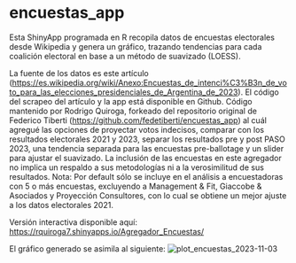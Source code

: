 # encuestas_app

Esta ShinyApp programada en R recopila datos de encuestas electorales desde Wikipedia y genera un gráfico, trazando tendencias para cada coalición electoral en base a un método de suavizado (LOESS).

La fuente de los datos es este artículo (https://es.wikipedia.org/wiki/Anexo:Encuestas_de_intenci%C3%B3n_de_voto_para_las_elecciones_presidenciales_de_Argentina_de_2023). 
El código del scrapeo del artículo y la app está disponible en Github. Código mantenido por Rodrigo Quiroga, forkeado del repositorio original de Federico Tiberti (https://github.com/fedetiberti/encuestas_app)
al cuál agregué las opciones de proyectar votos indecisos, comparar con los resultados electorales 2021 y 2023, separar los resultados pre y post PASO 2023, una tendencia separada para las encuestas pre-ballotage y un slider para ajustar el suavizado. La inclusión de las encuestas en este agregador no implica un respaldo a sus metodologías ni a la verosimilitud de sus resultados. Nota: Por default sólo se incluye en el análisis a encuestadoras con 5 o más encuestas, excluyendo a Management & Fit, Giaccobe & Asociados y Proyección Consultores, con lo cual se obtiene un mejor ajuste a los datos electorales 2021. 

Versión interactiva disponible aquí:
https://rquiroga7.shinyapps.io/Agregador_Encuestas/

El gráfico generado se asimila al siguiente:
![plot_encuestas_2023-11-03](https://github.com/rquiroga7/encuestas_app/assets/8103453/2526df27-289b-4915-af93-658cc324797b)

